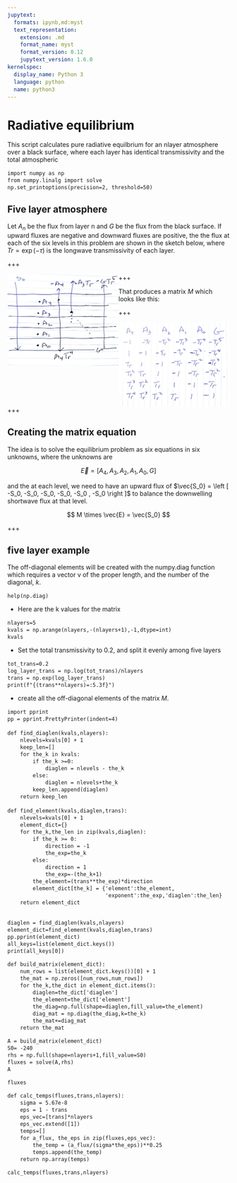 ```yaml
---
jupytext:
  formats: ipynb,md:myst
  text_representation:
    extension: .md
    format_name: myst
    format_version: 0.12
    jupytext_version: 1.6.0
kernelspec:
  display_name: Python 3
  language: python
  name: python3
---
```


# Radiative equilibrium

This script calculates pure radiative equilbrium for an nlayer atmosphere over a black surface, where
each layer has identical transmissivity and the total atmospheric 

```{code-cell} ipython3
import numpy as np
from numpy.linalg import solve
np.set_printoptions(precision=2, threshold=50)
```

## Five layer atmosphere

Let $A_n$ be the flux from layer n and $G$ be the flux from the black surface.  If upward fluxes are
negative and downward fluxes are positive, the the flux at each of the six levels in this problem
are shown in the sketch below, where $Tr = \exp(-\tau)$ is the longwave transmissivity of each layer.

+++

<img src="five_layer_sketch.jpg" width="50%" align="left" >

+++

That produces a matrix $M$ which looks like this:

+++

<img src="equil_fivelayer.jpg" width="50%" align="left" >

+++

## Creating the matrix equation

The idea is to solve the equilibrium problem as six equations in six unknowns,
where the unknowns are 

$$\vec{E} = \left [A_4, A_3, A_2, A_1, A_0, G \right ]$$

and the at each level, we need to have an upward flux of
$\vec{S_0} = \left [ -S_0, -S_0, -S_0, -S_0, -S_0 , -S_0 \right ]$ to balance
the downwelling shortwave flux at that level.

$$
M \times \vec{E} = \vec{S_0}
$$

+++

## five layer example

The off-diagonal elements will be created with the numpy.diag function which
requires a vector v of the proper length, and the number of the diagonal, $k$.

```{code-cell} ipython3
help(np.diag)
```

* Here are the k values for the matrix

```{code-cell} ipython3
nlayers=5
kvals = np.arange(nlayers,-(nlayers+1),-1,dtype=int)
kvals
```

* Set the total transmissivity to 0.2, and split it evenly among five layers

```{code-cell} ipython3
tot_trans=0.2
log_layer_trans = np.log(tot_trans)/nlayers
trans = np.exp(log_layer_trans)
print(f"{(trans**nlayers)=:5.3f}")
```

* create all the off-diagonal elements of the matrix $M$.

```{code-cell} ipython3
import pprint
pp = pprint.PrettyPrinter(indent=4)

def find_diaglen(kvals,nlayers):
    nlevels=kvals[0] + 1
    keep_len=[]
    for the_k in kvals:
        if the_k >=0:
            diaglen = nlevels - the_k
        else:
            diaglen = nlevels+the_k
        keep_len.append(diaglen)
    return keep_len

def find_element(kvals,diaglen,trans):
    nlevels=kvals[0] + 1
    element_dict={}
    for the_k,the_len in zip(kvals,diaglen):
        if the_k >= 0:
            direction = -1
            the_exp=the_k
        else:
            direction = 1
            the_exp=-(the_k+1)
        the_element=(trans**the_exp)*direction
        element_dict[the_k] = {'element':the_element,
                               'exponent':the_exp,'diaglen':the_len}
    return element_dict
            
```

```{code-cell} ipython3
diaglen = find_diaglen(kvals,nlayers)
element_dict=find_element(kvals,diaglen,trans)
pp.pprint(element_dict)
all_keys=list(element_dict.keys())
print(all_keys[0])
```

```{code-cell} ipython3
def build_matrix(element_dict):
    num_rows = list(element_dict.keys())[0] + 1
    the_mat = np.zeros([num_rows,num_rows])
    for the_k,the_dict in element_dict.items():
        diaglen=the_dict['diaglen']
        the_element=the_dict['element']
        the_diag=np.full(shape=diaglen,fill_value=the_element)
        diag_mat = np.diag(the_diag,k=the_k)
        the_mat+=diag_mat
    return the_mat
```

```{code-cell} ipython3
A = build_matrix(element_dict)
S0= -240
rhs = np.full(shape=nlayers+1,fill_value=S0)
fluxes = solve(A,rhs)
A
```

```{code-cell} ipython3
fluxes
```

```{code-cell} ipython3
def calc_temps(fluxes,trans,nlayers):
    sigma = 5.67e-8
    eps = 1 - trans
    eps_vec=[trans]*nlayers
    eps_vec.extend([1])
    temps=[]
    for a_flux, the_eps in zip(fluxes,eps_vec):
        the_temp = (a_flux/(sigma*the_eps))**0.25
        temps.append(the_temp)
    return np.array(temps)
```

```{code-cell} ipython3
calc_temps(fluxes,trans,nlayers)
```
